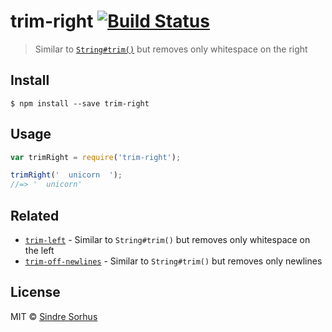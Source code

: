 # trim-right [![Build Status](https://travis-ci.org/sindresorhus/trim-right.svg?branch=master)](https://travis-ci.org/sindresorhus/trim-right)

> Similar to [`String#trim()`](https://developer.mozilla.org/en-US/docs/Web/JavaScript/Reference/Global_Objects/String/Trim) but removes only whitespace on the right


## Install

```
$ npm install --save trim-right
```


## Usage

```js
var trimRight = require('trim-right');

trimRight('  unicorn  ');
//=> '  unicorn'
```


## Related

- [`trim-left`](https://github.com/sindresorhus/trim-left) - Similar to `String#trim()` but removes only whitespace on the left
- [`trim-off-newlines`](https://github.com/stevemao/trim-off-newlines) - Similar to `String#trim()` but removes only newlines


## License

MIT © [Sindre Sorhus](http://sindresorhus.com)
